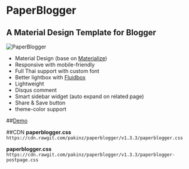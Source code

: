 # PaperBlogger #
## A Material Design Template for Blogger ##

![PaperBlogger](http://i.imgur.com/v4A1fyq.png)

- Material Design (base on [Materialize](http://materializecss.com))
- Responsive with mobile-friendly
- Full Thai support with custom font
- Better lightbox with [Fluidbox](http://terrymun.github.io/Fluidbox/)
- Lightweight
- Disqus comment
- Smart sidebar widget (auto expand on related page)
- Share & Save button
- theme-color support

##[Demo](http://pkpakin.blogspot.com/)

##CDN
**paperblogger.css**
`https://cdn.rawgit.com/pakinz/paperblogger/v1.3.3/paperblogger.css`

**paperblogger.css**
`https://cdn.rawgit.com/pakinz/paperblogger/v1.3.3/paperblogger-postpage.css`